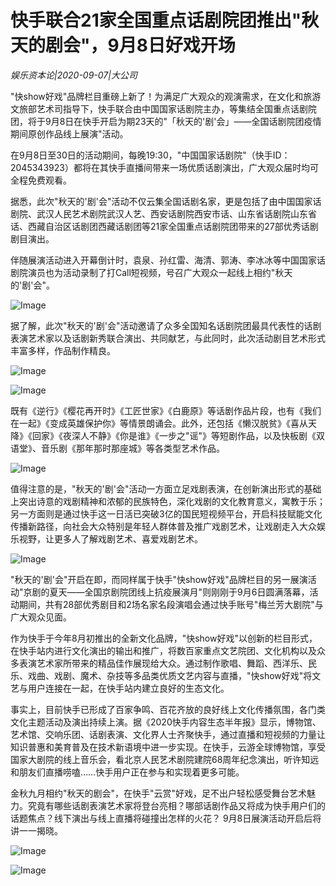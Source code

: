 # 快手联合21家全国重点话剧院团推出"秋天的剧会"，9月8日好戏开场

*娱乐资本论|2020-09-07|大公司*

"快show好戏"品牌栏目重磅上新了！为满足广大观众的观演需求，在文化和旅游文旅部艺术司指导下，快手联合由中国国家话剧院主办，等集结全国重点话剧院团，将于9月8日在快手开启为期23天的"「秋天的'剧'会」——全国话剧院团疫情期间原创作品线上展演"活动。

在9月8日至30日的活动期间，每晚19:30，"中国国家话剧院"（快手ID：2045343923）都将在其快手直播间带来一场优质话剧演出，广大观众届时均可全程免费观看。

据悉，此次"秋天的'剧'会"活动不仅云集全国话剧名家，更是包括了由中国国家话剧院、武汉人民艺术剧院武汉人艺、西安话剧院西安市话、山东省话剧院山东省话、西藏自治区话剧团西藏话剧团等21家全国重点话剧院团带来的27部优秀话剧剧目演出。

伴随展演活动进入开幕倒计时，袁泉、孙红雷、海清、郭涛、李冰冰等中国国家话剧院演员也为活动录制了打Call短视频，号召广大观众一起线上相约"秋天的'剧'会"。

![Image](https://p3.pstatp.com/large/pgc-image/c291bf1a25314c4294aa08cd16929cbc)

据了解，此次"秋天的'剧'会"活动邀请了众多全国知名话剧院团最具代表性的话剧表演艺术家以及话剧新秀联合演出、共同献艺，与此同时，此次活动剧目艺术形式丰富多样，作品制作精良。

![Image](https://p3.pstatp.com/large/pgc-image/369e1c3bb96b4d9a808d880d163258f0)

![Image](https://p3.pstatp.com/large/pgc-image/f77815c7dec14165a98ee82466dee993)

既有《逆行》《樱花再开时》《工匠世家》《白鹿原》等话剧作品片段，也有《我们在一起》《变成英雄保护你》等情景朗诵会。此外，还包括《懒汉脱贫》《喜从天降》《回家》《夜深人不静》《你是谁》《一步之"谣"》等短剧作品，以及快板剧《双语堂》、音乐剧《那年那时那座城》等各类型艺术作品。

![Image](https://p3.pstatp.com/large/pgc-image/3f73a635f7b34088958519fa0c4fe723)

值得注意的是，"秋天的'剧'会"活动一方面立足戏剧表演，在创新演出形式的基础上突出诗意的戏剧精神和浓郁的民族特色，深化戏剧的文化教育意义，寓教于乐；另一方面则是通过快手这一日活已突破3亿的国民短视频平台，开启科技赋能文化传播新路径，向社会大众特别是年轻人群体普及推广戏剧艺术，让戏剧走入大众娱乐视野，让更多人了解戏剧艺术、喜爱戏剧艺术。

![Image](https://p3.pstatp.com/large/pgc-image/6b39c1f1e7af4842a736d8930ab90e9a)

"秋天的'剧'会"开启在即，而同样属于快手"快show好戏"品牌栏目的另一展演活动"京剧的夏天——全国京剧院团线上抗疫展演月"则刚刚于9月6日圆满落幕，活动期间，共有28部优秀剧目和2场名家名段演唱会通过快手账号"梅兰芳大剧院"与广大观众见面。

作为快手于今年8月初推出的全新文化品牌，"快show好戏"以创新的栏目形式，在快手站内进行文化演出的输出和推广，将数百家重点文艺院团、文化机构以及众多表演艺术家所带来的精品佳作展现给大众。通过制作歌唱、舞蹈、西洋乐、民乐、戏曲、戏剧、魔术、杂技等多品类优质文艺内容与直播，"快show好戏"将文艺与用户连接在一起，在快手站内建立良好的生态文化。

事实上，目前快手已形成了百家争鸣、百花齐放的良好线上文化传播氛围，各门类文化主题活动及演出持续上演。据《2020快手内容生态半年报》显示，博物馆、艺术馆、交响乐团、话剧表演、文化界人士齐聚快手，通过直播和短视频的力量让知识普惠和美育普及在技术新语境中进一步实现。在快手，云游全球博物馆，享受国家大剧院的线上音乐会，看北京人民艺术剧院建院68周年纪念演出，听许知远和朋友们直播唠嗑……快手用户正在参与和实现着更多可能。

金秋九月相约"秋天的剧会"，在快手"云赏"好戏，足不出户轻松感受舞台艺术魅力。究竟有哪些话剧表演艺术家将登台亮相？哪部话剧作品又将成为快手用户们的话题焦点？线下演出与线上直播将碰撞出怎样的火花？ 9月8日展演活动开启后将讲一一揭晓。

![Image](https://p3.pstatp.com/large/pgc-image/52f3864609f0494da08ca89723cd2bd6)

![Image](https://p3.pstatp.com/large/pgc-image/71e6edd9841d4d36912661b89ac03144)

